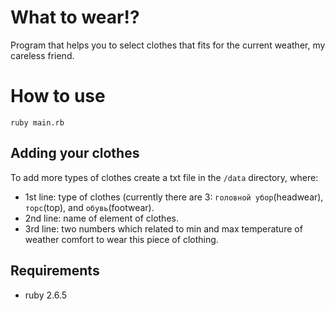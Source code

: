 # What to wear!? 

Program that helps you to select clothes that fits for the current weather, my careless friend. 

# How to use

`ruby main.rb`

## Adding your clothes

To add more types of clothes create a txt file in the `/data` directory, where: 

- 1st line: type of clothes (currently there are 3: `головной убор`(headwear), `торс`(top), and `обувь`(footwear).
- 2nd line: name of element of clothes.
- 3rd line: two numbers which related to min and max temperature of weather comfort to wear this piece of clothing.

## Requirements 
 
- ruby 2.6.5 
